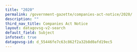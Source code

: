 ```yaml
---
title: "2020"
permalink: /government-gazette/companies-act-notice/2020/
description: ""
third_nav_title: Companies Act Notice
layout: datagovsg-v2-search
default_field: Subject
infotext: true
datagovsg-id: d_55446fe7c63c862f2a32b8d0afd19ec5
---
```


